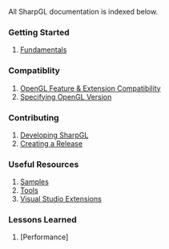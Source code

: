 All SharpGL documentation is indexed below.

### Getting Started ###

1. [Fundamentals](https://github.com/dwmkerr/sharpgl/wiki/Fundamentals)

### Compatiblity ###

1. [OpenGL Feature & Extension Compatibility](https://github.com/dwmkerr/sharpgl/wiki/OpenGL-Compatibility)
2. [Specifying OpenGL Version](https://github.com/dwmkerr/sharpgl/wiki/Specifying-OpenGL-Version)

### Contributing ###

1. [Developing SharpGL](https://github.com/dwmkerr/sharpgl/wiki/Developing-SharpGL)
2. [Creating a Release](https://github.com/dwmkerr/sharpgl/wiki/Creating-a-Release)

### Useful Resources ###

1. [Samples](https://github.com/dwmkerr/sharpgl/wiki/Samples)
2. [Tools](https://github.com/dwmkerr/sharpgl/wiki/Tools)
3. [Visual Studio Extensions](https://github.com/dwmkerr/sharpgl/wiki/Visual-Studio-Extensions)

### Lessons Learned ###

1. [Performance]
